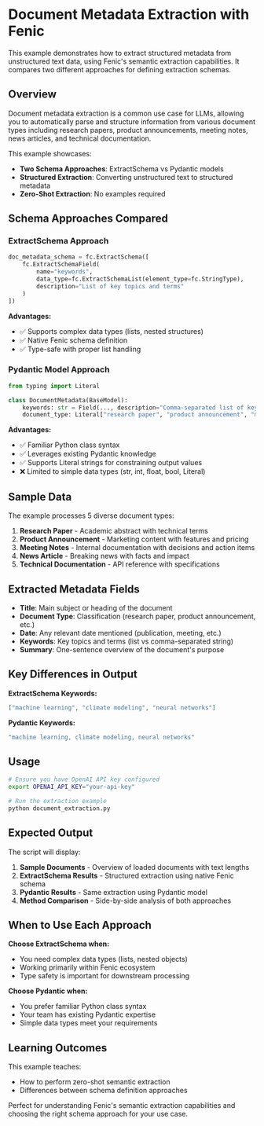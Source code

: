 # Document Metadata Extraction with Fenic

This example demonstrates how to extract structured metadata from unstructured text data, using Fenic's semantic extraction capabilities. It compares two different approaches for defining extraction schemas.

## Overview

Document metadata extraction is a common use case for LLMs, allowing you to automatically parse and structure information from various document types including research papers, product announcements, meeting notes, news articles, and technical documentation.

This example showcases:

- **Two Schema Approaches**: ExtractSchema vs Pydantic models
- **Structured Extraction**: Converting unstructured text to structured metadata
- **Zero-Shot Extraction**: No examples required

## Schema Approaches Compared

### ExtractSchema Approach

```python
doc_metadata_schema = fc.ExtractSchema([
    fc.ExtractSchemaField(
        name="keywords",
        data_type=fc.ExtractSchemaList(element_type=fc.StringType),
        description="List of key topics and terms"
    )
])
```

**Advantages:**

- ✅ Supports complex data types (lists, nested structures)
- ✅ Native Fenic schema definition
- ✅ Type-safe with proper list handling

### Pydantic Model Approach

```python
from typing import Literal

class DocumentMetadata(BaseModel):
    keywords: str = Field(..., description="Comma-separated list of key topics and terms")
    document_type: Literal["research paper", "product announcement", "meeting notes", "news article", "technical documentation"] = Field(..., description="Type of document")
```

**Advantages:**

- ✅ Familiar Python class syntax
- ✅ Leverages existing Pydantic knowledge
- ✅ Supports Literal strings for constraining output values
- ❌ Limited to simple data types (str, int, float, bool, Literal)

## Sample Data

The example processes 5 diverse document types:

1. **Research Paper** - Academic abstract with technical terms
2. **Product Announcement** - Marketing content with features and pricing
3. **Meeting Notes** - Internal documentation with decisions and action items
4. **News Article** - Breaking news with facts and impact
5. **Technical Documentation** - API reference with specifications

## Extracted Metadata Fields

- **Title**: Main subject or heading of the document
- **Document Type**: Classification (research paper, product announcement, etc.)
- **Date**: Any relevant date mentioned (publication, meeting, etc.)
- **Keywords**: Key topics and terms (list vs comma-separated string)
- **Summary**: One-sentence overview of the document's purpose

## Key Differences in Output

**ExtractSchema Keywords:**

```json
["machine learning", "climate modeling", "neural networks"]
```

**Pydantic Keywords:**

```bash
"machine learning, climate modeling, neural networks"
```

## Usage

```bash
# Ensure you have OpenAI API key configured
export OPENAI_API_KEY="your-api-key"

# Run the extraction example
python document_extraction.py
```

## Expected Output

The script will display:

1. **Sample Documents** - Overview of loaded documents with text lengths
2. **ExtractSchema Results** - Structured extraction using native Fenic schema
3. **Pydantic Results** - Same extraction using Pydantic model
4. **Method Comparison** - Side-by-side analysis of both approaches

## When to Use Each Approach

**Choose ExtractSchema when:**

- You need complex data types (lists, nested objects)
- Working primarily within Fenic ecosystem
- Type safety is important for downstream processing

**Choose Pydantic when:**

- You prefer familiar Python class syntax
- Your team has existing Pydantic expertise
- Simple data types meet your requirements

## Learning Outcomes

This example teaches:

- How to perform zero-shot semantic extraction
- Differences between schema definition approaches

Perfect for understanding Fenic's semantic extraction capabilities and choosing the right schema approach for your use case.
